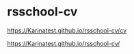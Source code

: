 # rsschool-cv

https://Karinatest.github.io/rsschool-cv/cv

https://Karinatest.github.io/rsschool-cv/
